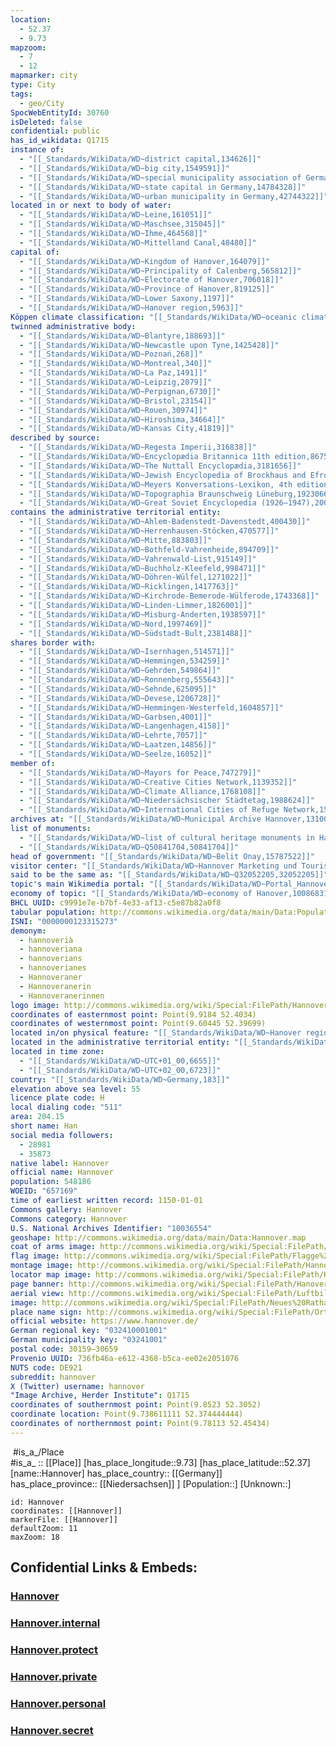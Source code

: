 ```yaml
---
location:
  - 52.37
  - 9.73
mapzoom:
  - 7
  - 12
mapmarker: city
type: City
tags:
  - geo/City
SpocWebEntityId: 30760
isDeleted: false
confidential: public
has_id_wikidata: Q1715
instance of:
  - "[[_Standards/WikiData/WD~district capital,134626]]"
  - "[[_Standards/WikiData/WD~big city,1549591]]"
  - "[[_Standards/WikiData/WD~special municipality association of Germany,1780389]]"
  - "[[_Standards/WikiData/WD~state capital in Germany,14784328]]"
  - "[[_Standards/WikiData/WD~urban municipality in Germany,42744322]]"
located in or next to body of water:
  - "[[_Standards/WikiData/WD~Leine,161051]]"
  - "[[_Standards/WikiData/WD~Maschsee,315045]]"
  - "[[_Standards/WikiData/WD~Ihme,464568]]"
  - "[[_Standards/WikiData/WD~Mittelland Canal,48480]]"
capital of:
  - "[[_Standards/WikiData/WD~Kingdom of Hanover,164079]]"
  - "[[_Standards/WikiData/WD~Principality of Calenberg,565812]]"
  - "[[_Standards/WikiData/WD~Electorate of Hanover,706018]]"
  - "[[_Standards/WikiData/WD~Province of Hanover,819125]]"
  - "[[_Standards/WikiData/WD~Lower Saxony,1197]]"
  - "[[_Standards/WikiData/WD~Hanover region,5963]]"
Köppen climate classification: "[[_Standards/WikiData/WD~oceanic climate,182090]]"
twinned administrative body:
  - "[[_Standards/WikiData/WD~Blantyre,188693]]"
  - "[[_Standards/WikiData/WD~Newcastle upon Tyne,1425428]]"
  - "[[_Standards/WikiData/WD~Poznań,268]]"
  - "[[_Standards/WikiData/WD~Montreal,340]]"
  - "[[_Standards/WikiData/WD~La Paz,1491]]"
  - "[[_Standards/WikiData/WD~Leipzig,2079]]"
  - "[[_Standards/WikiData/WD~Perpignan,6730]]"
  - "[[_Standards/WikiData/WD~Bristol,23154]]"
  - "[[_Standards/WikiData/WD~Rouen,30974]]"
  - "[[_Standards/WikiData/WD~Hiroshima,34664]]"
  - "[[_Standards/WikiData/WD~Kansas City,41819]]"
described by source:
  - "[[_Standards/WikiData/WD~Regesta Imperii,316838]]"
  - "[[_Standards/WikiData/WD~Encyclopædia Britannica 11th edition,867541]]"
  - "[[_Standards/WikiData/WD~The Nuttall Encyclopædia,3181656]]"
  - "[[_Standards/WikiData/WD~Jewish Encyclopedia of Brockhaus and Efron,4173137]]"
  - "[[_Standards/WikiData/WD~Meyers Konversations-Lexikon, 4th edition (1885–1890),19219752]]"
  - "[[_Standards/WikiData/WD~Topographia Braunschweig Lüneburg,19230666]]"
  - "[[_Standards/WikiData/WD~Great Soviet Encyclopedia (1926–1947),20078554]]"
contains the administrative territorial entity:
  - "[[_Standards/WikiData/WD~Ahlem-Badenstedt-Davenstedt,400430]]"
  - "[[_Standards/WikiData/WD~Herrenhausen-Stöcken,470577]]"
  - "[[_Standards/WikiData/WD~Mitte,883803]]"
  - "[[_Standards/WikiData/WD~Bothfeld-Vahrenheide,894709]]"
  - "[[_Standards/WikiData/WD~Vahrenwald-List,915149]]"
  - "[[_Standards/WikiData/WD~Buchholz-Kleefeld,998471]]"
  - "[[_Standards/WikiData/WD~Döhren-Wülfel,1271022]]"
  - "[[_Standards/WikiData/WD~Ricklingen,1417763]]"
  - "[[_Standards/WikiData/WD~Kirchrode-Bemerode-Wülferode,1743368]]"
  - "[[_Standards/WikiData/WD~Linden-Limmer,1826001]]"
  - "[[_Standards/WikiData/WD~Misburg-Anderten,1938597]]"
  - "[[_Standards/WikiData/WD~Nord,1997469]]"
  - "[[_Standards/WikiData/WD~Südstadt-Bult,2381488]]"
shares border with:
  - "[[_Standards/WikiData/WD~Isernhagen,514571]]"
  - "[[_Standards/WikiData/WD~Hemmingen,534259]]"
  - "[[_Standards/WikiData/WD~Gehrden,549864]]"
  - "[[_Standards/WikiData/WD~Ronnenberg,555643]]"
  - "[[_Standards/WikiData/WD~Sehnde,625095]]"
  - "[[_Standards/WikiData/WD~Devese,1206728]]"
  - "[[_Standards/WikiData/WD~Hemmingen-Westerfeld,1604857]]"
  - "[[_Standards/WikiData/WD~Garbsen,4001]]"
  - "[[_Standards/WikiData/WD~Langenhagen,4158]]"
  - "[[_Standards/WikiData/WD~Lehrte,7057]]"
  - "[[_Standards/WikiData/WD~Laatzen,14856]]"
  - "[[_Standards/WikiData/WD~Seelze,16052]]"
member of:
  - "[[_Standards/WikiData/WD~Mayors for Peace,747279]]"
  - "[[_Standards/WikiData/WD~Creative Cities Network,1139352]]"
  - "[[_Standards/WikiData/WD~Climate Alliance,1768108]]"
  - "[[_Standards/WikiData/WD~Niedersächsischer Städtetag,1988624]]"
  - "[[_Standards/WikiData/WD~International Cities of Refuge Network,15477956]]"
archives at: "[[_Standards/WikiData/WD~Municipal Archive Hannover,1310039]]"
list of monuments:
  - "[[_Standards/WikiData/WD~list of cultural heritage monuments in Hanover,1556926]]"
  - "[[_Standards/WikiData/WD~Q50841704,50841704]]"
head of government: "[[_Standards/WikiData/WD~Belit Onay,15787522]]"
visitor center: "[[_Standards/WikiData/WD~Hannover Marketing und Tourismus,27979581]]"
said to be the same as: "[[_Standards/WikiData/WD~Q32052205,32052205]]"
topic's main Wikimedia portal: "[[_Standards/WikiData/WD~Portal_Hannover,70488594]]"
economy of topic: "[[_Standards/WikiData/WD~economy of Hanover,100868317]]"
BHCL UUID: c9991e7e-b7bf-4e33-af13-c5e87b82a0f8
tabular population: http://commons.wikimedia.org/data/main/Data:Population+of+Hannover,+Germany.tab
ISNI: "0000000123315273"
demonym:
  - hannoverià
  - hannoveriana
  - hannoverians
  - hannoverianes
  - Hannoveraner
  - Hannoveranerin
  - Hannoveranerinnen
logo image: http://commons.wikimedia.org/wiki/Special:FilePath/Hannover%20logo%20%282024%29.svg
coordinates of easternmost point: Point(9.9184 52.4034)
coordinates of westernmost point: Point(9.60445 52.39699)
located in/on physical feature: "[[_Standards/WikiData/WD~Hanover region,5963]]"
located in the administrative territorial entity: "[[_Standards/WikiData/WD~Hanover region,5963]]"
located in time zone:
  - "[[_Standards/WikiData/WD~UTC+01_00,6655]]"
  - "[[_Standards/WikiData/WD~UTC+02_00,6723]]"
country: "[[_Standards/WikiData/WD~Germany,183]]"
elevation above sea level: 55
licence plate code: H
local dialing code: "511"
area: 204.15
short name: Han
social media followers:
  - 28981
  - 35873
native label: Hannover
official name: Hannover
population: 548186
WOEID: "657169"
time of earliest written record: 1150-01-01 
Commons gallery: Hannover
Commons category: Hannover
U.S. National Archives Identifier: "10036554"
geoshape: http://commons.wikimedia.org/data/main/Data:Hannover.map
coat of arms image: http://commons.wikimedia.org/wiki/Special:FilePath/Coat%20of%20arms%20of%20Hannover.svg
flag image: http://commons.wikimedia.org/wiki/Special:FilePath/Flagge%20Hannover.svg
montage image: http://commons.wikimedia.org/wiki/Special:FilePath/Hannover%20collage.png
locator map image: http://commons.wikimedia.org/wiki/Special:FilePath/Hannover%20in%20H.svg
page banner: http://commons.wikimedia.org/wiki/Special:FilePath/Hanover%20banner%201.jpg
aerial view: http://commons.wikimedia.org/wiki/Special:FilePath/Luftbild%20Hannover%20Rathaus.JPG
image: http://commons.wikimedia.org/wiki/Special:FilePath/Neues%20Rathaus%20Hannover%202013.jpg
place name sign: http://commons.wikimedia.org/wiki/Special:FilePath/Ortstafel%20Landeshauptstadt%20Hannover%20Stadtteil%20Brinker%20Hafen.jpg
official website: https://www.hannover.de/
German regional key: "032410001001"
German municipality key: "03241001"
postal code: 30159–30659
Provenio UUID: 736fb46a-e612-4368-b5ca-ee02e2051076
NUTS code: DE921
subreddit: hannover
X (Twitter) username: hannover
"Image Archive, Herder Institute": Q1715
coordinates of southernmost point: Point(9.8523 52.3052)
coordinate location: Point(9.738611111 52.374444444)
coordinates of northernmost point: Point(9.78113 52.45434)
---
```

﻿
 #is_a_/Place  
#is_a_ :: [[Place]] 
[has_place_longitude::9.73] 
[has_place_latitude::52.37] 
[name::Hannover] 
has_place_country:: [[Germany]]  
has_place_province:: [[Niedersachsen]] ] 
[Population::] 
[Unknown::] 


```leaflet
id: Hannover
coordinates: [[Hannover]] 
markerFile: [[Hannover]] 
defaultZoom: 11 
maxZoom: 18
```


## Confidential Links & Embeds: 

### [Hannover](/_public/Earth/Continent/Europe/Europe~Central/Germany/Germany~West/Niedersachsen/counties~Niedersachsen/Region_Hannover/cities~Region_Hannover/Hannover/boroughs~Hannover/Hannover.md) 

### [Hannover.internal](/_internal/Earth/Continent/Europe/Europe~Central/Germany/Germany~West/Niedersachsen/counties~Niedersachsen/Region_Hannover/cities~Region_Hannover/Hannover/boroughs~Hannover/Hannover.internal.md) 

### [Hannover.protect](/_protect/Earth/Continent/Europe/Europe~Central/Germany/Germany~West/Niedersachsen/counties~Niedersachsen/Region_Hannover/cities~Region_Hannover/Hannover/boroughs~Hannover/Hannover.protect.md) 

### [Hannover.private](/_private/Earth/Continent/Europe/Europe~Central/Germany/Germany~West/Niedersachsen/counties~Niedersachsen/Region_Hannover/cities~Region_Hannover/Hannover/boroughs~Hannover/Hannover.private.md) 

### [Hannover.personal](/_personal/Earth/Continent/Europe/Europe~Central/Germany/Germany~West/Niedersachsen/counties~Niedersachsen/Region_Hannover/cities~Region_Hannover/Hannover/boroughs~Hannover/Hannover.personal.md) 

### [Hannover.secret](/_secret/Earth/Continent/Europe/Europe~Central/Germany/Germany~West/Niedersachsen/counties~Niedersachsen/Region_Hannover/cities~Region_Hannover/Hannover/boroughs~Hannover/Hannover.secret.md) 
